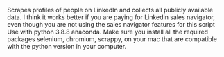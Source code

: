 Scrapes profiles of people on LinkedIn and collects all publicly available data.
I think it works better if you are paying for Linkedin sales navigator, even though you are not using the sales navigator features for this script
Use with python 3.8.8 anaconda. Make sure you install all the required packages selenium, chromium, scrappy, on your mac that are compatible with the python version in your computer. 
